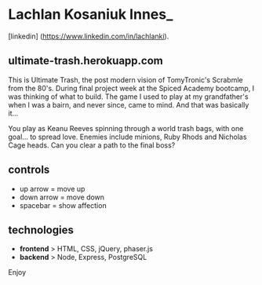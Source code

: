 # Lachlan Kosaniuk Innes_
[linkedin]
(https://www.linkedin.com/in/lachlanki).

## ultimate-trash.herokuapp.com

This is Ultimate Trash, the post modern vision of TomyTronic's Scrabmle from the 80's.
During final project week at the Spiced Academy bootcamp, I was thinking of what to build.
The game I used to play at my grandfather's when I was a bairn, and never since, came to mind.
And that was basically it...

You play as Keanu Reeves spinning through a world trash bags, with one goal... to spread love.
Enemies include minions, Ruby Rhods and Nicholas Cage heads.
Can you clear a path to the final boss?

## controls
- up arrow = move up
- down arrow = move down
- spacebar = show affection

## technologies
- **frontend** > HTML, CSS, jQuery, phaser.js
- **backend** > Node, Express, PostgreSQL

Enjoy
